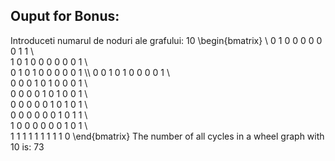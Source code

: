 ## Ouput for Bonus: 
Introduceti numarul de noduri ale grafului: 
10
\begin{bmatrix} \\
0 1 0 0 0 0 0 0 1 1 \\\
1 0 1 0 0 0 0 0 0 1 \\\
0 1 0 1 0 0 0 0 0 1 \\\ 
0 0 1 0 1 0 0 0 0 1 \\\
0 0 0 1 0 1 0 0 0 1 \\\
0 0 0 0 1 0 1 0 0 1 \\\
0 0 0 0 0 1 0 1 0 1 \\\
0 0 0 0 0 0 1 0 1 1 \\\
1 0 0 0 0 0 0 1 0 1 \\\
1 1 1 1 1 1 1 1 1 0 \end{bmatrix}
The number of all cycles in a wheel graph with 10 is: 73
